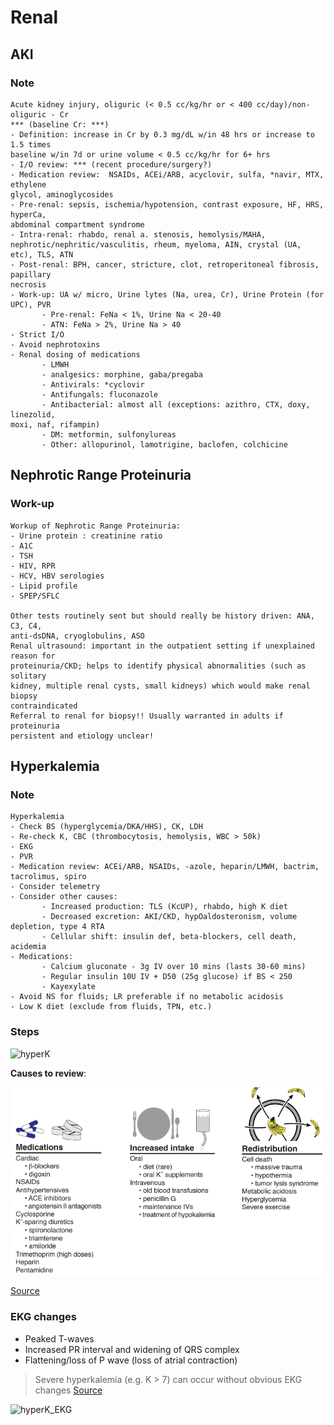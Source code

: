 # Renal

## AKI

### Note

```
Acute kidney injury, oliguric (< 0.5 cc/kg/hr or < 400 cc/day)/non-oliguric - Cr
*** (baseline Cr: ***)
- Definition: increase in Cr by 0.3 mg/dL w/in 48 hrs or increase to 1.5 times
baseline w/in 7d or urine volume < 0.5 cc/kg/hr for 6+ hrs
- I/O review: *** (recent procedure/surgery?)
- Medication review:  NSAIDs, ACEi/ARB, acyclovir, sulfa, *navir, MTX, ethylene
glycol, aminoglycosides
- Pre-renal: sepsis, ischemia/hypotension, contrast exposure, HF, HRS, hyperCa,
abdominal compartment syndrome
- Intra-renal: rhabdo, renal a. stenosis, hemolysis/MAHA,
nephrotic/nephritic/vasculitis, rheum, myeloma, AIN, crystal (UA, etc), TLS, ATN
- Post-renal: BPH, cancer, stricture, clot, retroperitoneal fibrosis, papillary
necrosis
- Work-up: UA w/ micro, Urine lytes (Na, urea, Cr), Urine Protein (for UPC), PVR
       - Pre-renal: FeNa < 1%, Urine Na < 20-40
       - ATN: FeNa > 2%, Urine Na > 40
- Strict I/O
- Avoid nephrotoxins
- Renal dosing of medications
       - LMWH
       - analgesics: morphine, gaba/pregaba
       - Antivirals: *cyclovir
       - Antifungals: fluconazole
       - Antibacterial: almost all (exceptions: azithro, CTX, doxy, linezolid,
moxi, naf, rifampin)
       - DM: metformin, sulfonylureas
       - Other: allopurinol, lamotrigine, baclofen, colchicine
```

## Nephrotic Range Proteinuria

### Work-up

```
Workup of Nephrotic Range Proteinuria:
- Urine protein : creatinine ratio
- A1C
- TSH
- HIV, RPR
- HCV, HBV serologies
- Lipid profile
- SPEP/SFLC
 
Other tests routinely sent but should really be history driven: ANA, C3, C4,
anti-dsDNA, cryoglobulins, ASO
Renal ultrasound: important in the outpatient setting if unexplained reason for
proteinuria/CKD; helps to identify physical abnormalities (such as solitary
kidney, multiple renal cysts, small kidneys) which would make renal biopsy
contraindicated
Referral to renal for biopsy!! Usually warranted in adults if proteinuria
persistent and etiology unclear!
```

## Hyperkalemia

### Note

```
Hyperkalemia
- Check BS (hyperglycemia/DKA/HHS), CK, LDH
- Re-check K, CBC (thrombocytosis, hemolysis, WBC > 50k)
- EKG
- PVR
- Medication review: ACEi/ARB, NSAIDs, -azole, heparin/LMWH, bactrim, tacrolimus, spiro
- Consider telemetry
- Consider other causes:
       - Increased production: TLS (KcUP), rhabdo, high K diet
       - Decreased excretion: AKI/CKD, hypOaldosteronism, volume depletion, type 4 RTA
       - Cellular shift: insulin def, beta-blockers, cell death, acidemia
- Medications:
       - Calcium gluconate - 3g IV over 10 mins (lasts 30-60 mins)
       - Regular insulin 10U IV + D50 (25g glucose) if BS < 250
       - Kayexylate
- Avoid NS for fluids; LR preferable if no metabolic acidosis
- Low K diet (exclude from fluids, TPN, etc.)
```

### Steps

![hyperK](https://pbs.twimg.com/media/ENkJ7jzUcAA_Kkb?format=jpg&name=4096x4096)

**Causes to review**:

![Hyperkalemia causes to review](figures/renal/hyperK_cause_review.png)

[Source](http://pbfluids.com/2017/09/the-fluid-electrolyte-and-acid-base-companion/)

### EKG changes

- Peaked T-waves
- Increased PR interval and widening of QRS complex
- Flattening/loss of P wave (loss of atrial contraction)

> Severe hyperkalemia (e.g. K > 7) can occur without obvious EKG changes [Source](https://emcrit.org/ibcc/hyperkalemia/)

![hyperK_EKG](https://i0.wp.com/emcrit.org/wp-content/uploads/2016/11/hyperkekg.jpg?resize=500%2C388&ssl=1)
